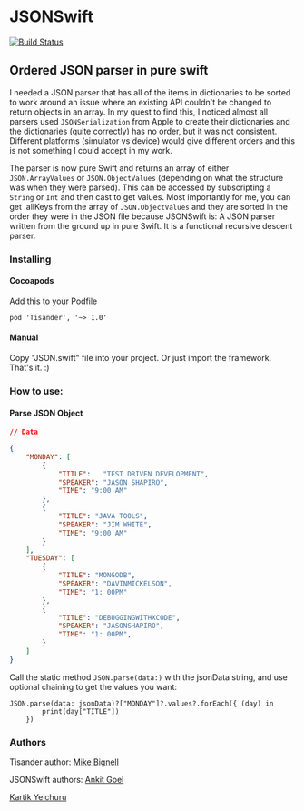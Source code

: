 # JSONSwift

[![Build Status](https://travis-ci.org/mikezs/Tisander.svg?branch=master)](https://travis-ci.org/mikezs/Tisander)

## Ordered JSON parser in pure swift

I needed a JSON parser that has all of the items in dictionaries to be sorted to work around an issue where an existing API couldn't be changed to return objects in an array. In my quest to find this, I noticed almost all parsers used `JSONSerialization` from Apple to create their dictionaries and the dictionaries (quite correctly) has no order, but it was not consistent. Different platforms (simulator vs device) would give different orders and this is not something I could accept in my work.

The parser is now pure Swift and returns an array of either `JSON.ArrayValues` or `JSON.ObjectValues` (depending on what the structure was when they were parsed). This can be accessed by subscripting a `String` or `Int` and then cast to get values. Most importantly for me, you can get .allKeys from the array of `JSON.ObjectValues` and they are sorted in the order they were in the JSON file because JSONSwift is: A JSON parser written from the ground up in pure Swift. It is a functional recursive descent parser.

### Installing

#### Cocoapods

Add this to your Podfile

```
pod 'Tisander', '~> 1.0'
```

#### Manual

Copy "JSON.swift" file into your project. Or just import the framework. That's it. :)

### How to use:

#### Parse JSON Object

```json
// Data

{
    "MONDAY": [
        {
            "TITLE":   "TEST DRIVEN DEVELOPMENT",
            "SPEAKER": "JASON SHAPIRO",
            "TIME": "9:00 AM"
        },
        {
            "TITLE": "JAVA TOOLS",
            "SPEAKER": "JIM WHITE",
            "TIME": "9:00 AM"
        }
    ],
    "TUESDAY": [
        {
            "TITLE": "MONGODB",
            "SPEAKER": "DAVINMICKELSON",
            "TIME": "1: 00PM"
        },
        {
            "TITLE": "DEBUGGINGWITHXCODE",
            "SPEAKER": "JASONSHAPIRO",
            "TIME": "1: 00PM",
        }
    ]
}
```

Call the static method `JSON.parse(data:)` with the jsonData string, and use optional chaining to get the values you want:

```
JSON.parse(data: jsonData)?["MONDAY"]?.values?.forEach({ (day) in
        print(day["TITLE"])
    })
```

### Authors

Tisander author:
[Mike Bignell](https://github.com/mikezs)

JSONSwift authors:
[Ankit Goel](https://github.com/ankit1ank)

[Kartik Yelchuru](https://github.com/buildAI)
